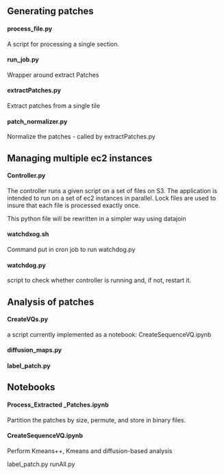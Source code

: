 ## Generating patches
#### process_file.py
A script for processing a single section.
#### run_job.py
Wrapper around extract Patches
#### extractPatches.py
Extract patches from a single tile
#### patch_normalizer.py
Normalize the patches - called by extractPatches.py

## Managing multiple ec2 instances
#### Controller.py
The controller runs a given script on a set of files on S3. The application is intended to run on a set of ec2 instances in parallel.
Lock files are used to insure that each file is processed exactly once.

This python file will be rewritten in a simpler way using datajoin

#### watchdxog.sh
Command put in cron job to run watchdog.py

#### watchdog.py
script to check whether controller is running and, if not, restart it.

## Analysis of patches
#### CreateVQs.py

a script currently implemented as a notebook: CreateSequenceVQ.ipynb 

#### diffusion_maps.py
#### label_patch.py

## Notebooks

#### Process_Extracted _Patches.ipynb
Partition the patches by size, permute, and store in binary files.

#### CreateSequenceVQ.ipynb
Perform Kmeans++, Kmeans and diffusion-based analysis

label_patch.py
runAll.py
